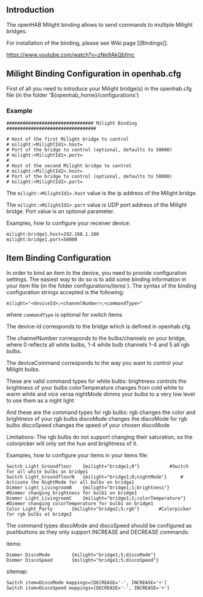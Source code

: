 ## Introduction

The openHAB Milight binding allows to send commands to multiple Milight bridges.

For installation of the binding, please see Wiki page [[Bindings]].

https://www.youtube.com/watch?v=zNe9AkQbfmc

## Milight Binding Configuration in openhab.cfg

First of all you need to introduce your Milight bridge(s) in the openhab.cfg file (in the folder '${openhab_home}/configurations')

### Example

    ################################ Milight Binding #################################
    
    # Host of the first Milight bridge to control 
    # milight:<MilightId1>.host=
    # Port of the bridge to control (optional, defaults to 50000)
    # milight:<MilightId1>.port=
    #
    # Host of the second Milight bridge to control 
    # milight:<MilightId2>.host=
    # Port of the bridge to control (optional, defaults to 50000)
    # milight:<MilightId2>.port=

The `milight:<MilightId1>.host` value is the ip address of the Milight bridge.

The `milight:<MilightId1>.port` value is UDP port address of the Milight bridge. Port value is an optional parameter.

Examples, how to configure your receiver device:

    milight:bridge1.host=192.168.1.100
    milight:bridge1.port=50000

## Item Binding Configuration

In order to bind an item to the device, you need to provide configuration settings. The easiest way to do so is to add some binding information in your item file (in the folder configurations/items`). The syntax of the binding configuration strings accepted is the following:

    milight="<deviceId>;<channelNumber>;<commandType>"
where `commandType` is optional for switch items.

The device-id corresponds to the bridge which is defined in openhab.cfg.

The channelNumber corresponds to the bulbs/channels on your bridge, where 0 reflects all white bulbs, 1-4 white bulb channels 1-4 and 5 all rgb bulbs.

The deviceCommand corresponds to the way you want to control your Milight bulbs.

These are valid command types for white bulbs:
    brightness		controls the brightness of your bulbs
    colorTemperature	changes from cold white to warm white and vice versa
    nightMode		dimms your bulbs to a very low level to use them as a night light

And these are the command types for rgb bulbs:
    rgb			changes the color and brightness of your rgb bulbs
    discoMode		changes the discoMode for rgb bulbs
    discoSpeed		changes the speed of your chosen discoMode

Limitations:
The rgb bulbs do not support changing their saturation, so the colorpicker will only set the hue and brightness of it.

Examples, how to configure your items in your items file:

    Switch Light_Groundfloor 	{milight="bridge1;0"}			#Switch for all white bulbs on bridge1
    Switch Light_GroundfloorN	{milight="bridge1;0;nightMode"}		# Activate the NightMode for all bulbs on bridge1
    Dimmer Light_LivingroomB 	{milight="bridge1;1;brightness"}	#Dimmer changing brightness for bulb1 on bridge1
    Dimmer Light_LivingroomC 	{milight="bridge1;1;colorTemperature"}	#Dimmer changing colorTemperature for bulb1 on bridge1
    Color Light_Party		{milight="bridge2;5;rgb"}		#Colorpicker for rgb bulbs at bridge2

The command types discoMode and discoSpeed should be configured as pushbuttons as they only support INCREASE and DECREASE commands:

items:

    Dimmer DiscoMode		{milight="bridge1;5;discoMode"}
    Dimmer DiscoSpeed		{milight="bridge1;5;discoSpeed"}
    
sitemap:

    Switch item=DiscoMode mappings=[DECREASE='-', INCREASE='+']
    Switch item=DiscoSpeed mappings=[DECREASE='-', INCREASE='+']